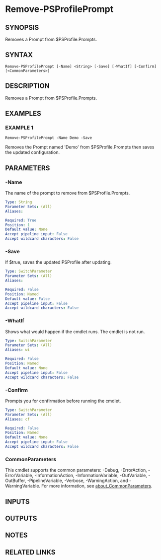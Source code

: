 # Remove-PSProfilePrompt

## SYNOPSIS
Removes a Prompt from $PSProfile.Prompts.

## SYNTAX

```
Remove-PSProfilePrompt [-Name] <String> [-Save] [-WhatIf] [-Confirm] [<CommonParameters>]
```

## DESCRIPTION
Removes a Prompt from $PSProfile.Prompts.

## EXAMPLES

### EXAMPLE 1
```
Remove-PSProfilePrompt -Name Demo -Save
```

Removes the Prompt named 'Demo' from $PSProfile.Prompts then saves the updated configuration.

## PARAMETERS

### -Name
The name of the prompt to remove from $PSProfile.Prompts.

```yaml
Type: String
Parameter Sets: (All)
Aliases:

Required: True
Position: 1
Default value: None
Accept pipeline input: False
Accept wildcard characters: False
```

### -Save
If $true, saves the updated PSProfile after updating.

```yaml
Type: SwitchParameter
Parameter Sets: (All)
Aliases:

Required: False
Position: Named
Default value: False
Accept pipeline input: False
Accept wildcard characters: False
```

### -WhatIf
Shows what would happen if the cmdlet runs.
The cmdlet is not run.

```yaml
Type: SwitchParameter
Parameter Sets: (All)
Aliases: wi

Required: False
Position: Named
Default value: None
Accept pipeline input: False
Accept wildcard characters: False
```

### -Confirm
Prompts you for confirmation before running the cmdlet.

```yaml
Type: SwitchParameter
Parameter Sets: (All)
Aliases: cf

Required: False
Position: Named
Default value: None
Accept pipeline input: False
Accept wildcard characters: False
```

### CommonParameters
This cmdlet supports the common parameters: -Debug, -ErrorAction, -ErrorVariable, -InformationAction, -InformationVariable, -OutVariable, -OutBuffer, -PipelineVariable, -Verbose, -WarningAction, and -WarningVariable. For more information, see [about_CommonParameters](http://go.microsoft.com/fwlink/?LinkID=113216).

## INPUTS

## OUTPUTS

## NOTES

## RELATED LINKS
